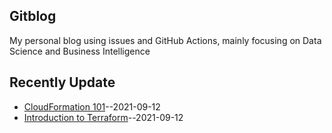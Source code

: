 ## Gitblog
My personal blog using issues and GitHub Actions, mainly focusing on Data Science and Business Intelligence
## Recently Update
- [CloudFormation 101](https://github.com/jacquiwuc/jacquiwu-blog/issues/2)--2021-09-12
- [Introduction to Terraform](https://github.com/jacquiwuc/jacquiwu-blog/issues/1)--2021-09-12
